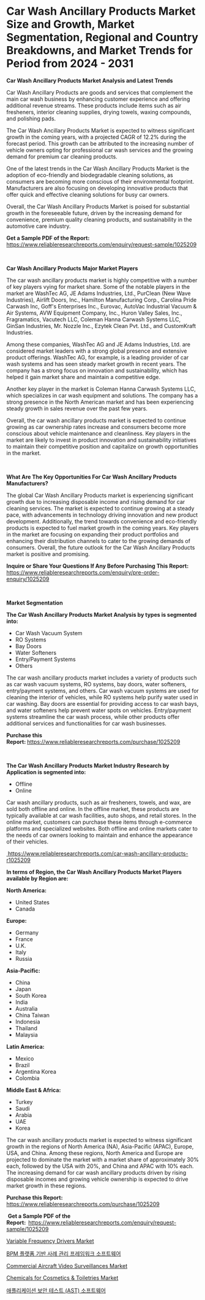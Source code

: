 <p><h1>Car Wash Ancillary Products Market Size and Growth, Market Segmentation, Regional and Country Breakdowns, and Market Trends for Period from 2024 -  2031</h1></p><p><strong>Car Wash Ancillary Products Market Analysis and Latest Trends</strong></p>
<p><p>Car Wash Ancillary Products are goods and services that complement the main car wash business by enhancing customer experience and offering additional revenue streams. These products include items such as air fresheners, interior cleaning supplies, drying towels, waxing compounds, and polishing pads.</p><p>The Car Wash Ancillary Products Market is expected to witness significant growth in the coming years, with a projected CAGR of 12.2% during the forecast period. This growth can be attributed to the increasing number of vehicle owners opting for professional car wash services and the growing demand for premium car cleaning products.</p><p>One of the latest trends in the Car Wash Ancillary Products Market is the adoption of eco-friendly and biodegradable cleaning solutions, as consumers are becoming more conscious of their environmental footprint. Manufacturers are also focusing on developing innovative products that offer quick and effective cleaning solutions for busy car owners.</p><p>Overall, the Car Wash Ancillary Products Market is poised for substantial growth in the foreseeable future, driven by the increasing demand for convenience, premium quality cleaning products, and sustainability in the automotive care industry.</p></p>
<p><strong>Get a Sample PDF of the Report:&nbsp;</strong> <a href="https://www.reliableresearchreports.com/enquiry/request-sample/1025209">https://www.reliableresearchreports.com/enquiry/request-sample/1025209</a></p>
<p>&nbsp;</p>
<p><strong>Car Wash Ancillary Products Major Market Players</strong></p>
<p><p>The car wash ancillary products market is highly competitive with a number of key players vying for market share. Some of the notable players in the market are WashTec AG, JE Adams Industries, Ltd., PurClean (New Wave Industries), Airlift Doors, Inc., Hamilton Manufacturing Corp., Carolina Pride Carwash Inc, Goff's Enterprises Inc., Eurovac, AutoVac Industrial Vacuum & Air Systems, AVW Equipment Company, Inc., Huron Valley Sales, Inc., Fragramatics, Vacutech LLC, Coleman Hanna Carwash Systems LLC, GinSan Industries, Mr. Nozzle Inc., Ezytek Clean Pvt. Ltd., and CustomKraft Industries.</p><p>Among these companies, WashTec AG and JE Adams Industries, Ltd. are considered market leaders with a strong global presence and extensive product offerings. WashTec AG, for example, is a leading provider of car wash systems and has seen steady market growth in recent years. The company has a strong focus on innovation and sustainability, which has helped it gain market share and maintain a competitive edge.</p><p>Another key player in the market is Coleman Hanna Carwash Systems LLC, which specializes in car wash equipment and solutions. The company has a strong presence in the North American market and has been experiencing steady growth in sales revenue over the past few years.</p><p>Overall, the car wash ancillary products market is expected to continue growing as car ownership rates increase and consumers become more conscious about vehicle maintenance and cleanliness. Key players in the market are likely to invest in product innovation and sustainability initiatives to maintain their competitive position and capitalize on growth opportunities in the market.</p></p>
<p>&nbsp;</p>
<p><strong>What Are The Key Opportunities For Car Wash Ancillary Products Manufacturers?</strong></p>
<p><p>The global Car Wash Ancillary Products market is experiencing significant growth due to increasing disposable income and rising demand for car cleaning services. The market is expected to continue growing at a steady pace, with advancements in technology driving innovation and new product development. Additionally, the trend towards convenience and eco-friendly products is expected to fuel market growth in the coming years. Key players in the market are focusing on expanding their product portfolios and enhancing their distribution channels to cater to the growing demands of consumers. Overall, the future outlook for the Car Wash Ancillary Products market is positive and promising.</p></p>
<p><strong>Inquire or Share Your Questions If Any Before Purchasing This Report:</strong> <a href="https://www.reliableresearchreports.com/enquiry/pre-order-enquiry/1025209">https://www.reliableresearchreports.com/enquiry/pre-order-enquiry/1025209</a></p>
<p>&nbsp;</p>
<p><strong>Market Segmentation</strong></p>
<p><strong>The Car Wash Ancillary Products Market Analysis by types is segmented into:</strong></p>
<p><ul><li>Car Wash Vacuum System</li><li>RO Systems</li><li>Bay Doors</li><li>Water Softeners</li><li>Entry/Payment Systems</li><li>Others</li></ul></p>
<p><p>The car wash ancillary products market includes a variety of products such as car wash vacuum systems, RO systems, bay doors, water softeners, entry/payment systems, and others. Car wash vacuum systems are used for cleaning the interior of vehicles, while RO systems help purify water used in car washing. Bay doors are essential for providing access to car wash bays, and water softeners help prevent water spots on vehicles. Entry/payment systems streamline the car wash process, while other products offer additional services and functionalities for car wash businesses.</p></p>
<p><strong>Purchase this Report:&nbsp;</strong><a href="https://www.reliableresearchreports.com/purchase/1025209">https://www.reliableresearchreports.com/purchase/1025209</a></p>
<p>&nbsp;</p>
<p><strong>The Car Wash Ancillary Products Market Industry Research by Application is segmented into:</strong></p>
<p><ul><li>Offline</li><li>Online</li></ul></p>
<p><p>Car wash ancillary products, such as air fresheners, towels, and wax, are sold both offline and online. In the offline market, these products are typically available at car wash facilities, auto shops, and retail stores. In the online market, customers can purchase these items through e-commerce platforms and specialized websites. Both offline and online markets cater to the needs of car owners looking to maintain and enhance the appearance of their vehicles.</p></p>
<p><a href="https://www.reliableresearchreports.com/car-wash-ancillary-products-r1025209">&nbsp;https://www.reliableresearchreports.com/car-wash-ancillary-products-r1025209</a></p>
<p><strong>In terms of Region, the Car Wash Ancillary Products Market Players available by Region are:</strong></p>
<p>
    <p> <strong> North America: </strong>
        <ul>
            <li>United States</li>
            <li>Canada</li>
        </ul>
        </p> 
    <p> <strong> Europe: </strong>
        <ul>
            <li>Germany</li>
            <li>France</li>
            <li>U.K.</li>
            <li>Italy</li>
            <li>Russia</li>
        </ul>
        </p> 
    <p> <strong> Asia-Pacific: </strong>
        <ul>
            <li>China</li>
            <li>Japan</li>
            <li>South Korea</li>
            <li>India</li>
            <li>Australia</li>
            <li>China Taiwan</li>
            <li>Indonesia</li>
            <li>Thailand</li>
            <li>Malaysia</li>
        </ul>
        </p> 
    <p> <strong> Latin America: </strong>
        <ul>
            <li>Mexico</li>
            <li>Brazil</li>
            <li>Argentina Korea</li>
            <li>Colombia</li>
        </ul>
        </p> 
    <p> <strong> Middle East & Africa: </strong>
        <ul>
            <li>Turkey</li>
            <li>Saudi</li>
            <li>Arabia</li>
            <li>UAE</li>
            <li>Korea</li>
        </ul>
    </p>
    </p>
<p><p>The car wash ancillary products market is expected to witness significant growth in the regions of North America (NA), Asia-Pacific (APAC), Europe, USA, and China. Among these regions, North America and Europe are projected to dominate the market with a market share of approximately 30% each, followed by the USA with 20%, and China and APAC with 10% each. The increasing demand for car wash ancillary products driven by rising disposable incomes and growing vehicle ownership is expected to drive market growth in these regions.</p></p>
<p><strong>Purchase this Report: </strong><a href="https://www.reliableresearchreports.com/purchase/1025209">https://www.reliableresearchreports.com/purchase/1025209</a></p>
<p>&nbsp;<strong>Get a Sample PDF of the Report:&nbsp;&nbsp;</strong><a href="https://www.reliableresearchreports.com/enquiry/request-sample/1025209">https://www.reliableresearchreports.com/enquiry/request-sample/1025209</a></p>
<p><strong></strong></p>
<p><p><a href="https://medium.com/@sjdhshjc2456654/global-variable-frequency-drivers-industry-research-report-competitive-landscape-market-size-228cb7ad9e31">Variable Frequency Drivers Market</a></p><p><a href="https://github.com/alfitoms13/Market-Research-Report-List-2/blob/main/928276683106.md">BPM 플랫폼 기반 사례 관리 프레임워크 소프트웨어</a></p><p><a href="https://github.com/derrinmiltonellis35gcl/Market-Research-Report-List-4/blob/main/commercial-aircraft-video-surveillances-market.md">Commercial Aircraft Video Surveillances Market</a></p><p><a href="https://github.com/Chiragrp22/Market-Research-Report-List-6/blob/main/chemicals-for-cosmetics-toiletries-market.md">Chemicals for Cosmetics & Toiletries Market</a></p><p><a href="https://github.com/erwindropdead54/Market-Research-Report-List-2/blob/main/941143983105.md">애플리케이션 보안 테스트 (AST) 소프트웨어</a></p></p>